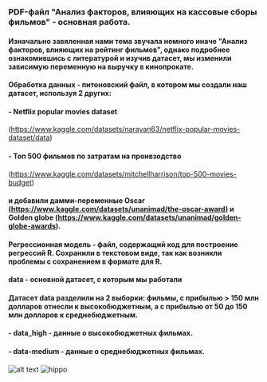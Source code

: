 ###  PDF-файл "Анализ факторов, влияющих на кассовые сборы фильмов" - основная работа.
#### Изначально завяленная нами тема звучала немного иначе "Анализ факторов, влияющих на рейтинг фильмов", однако подробнее ознакомившись с литературой и изучив датасет, мы изменили зависимую переменную на выручку в кинопрокате.
#### **Обработка данных** - питоновский файл, в котором мы создали наш датасет, используя 2 других:
#### - Netflix popular movies dataset 
(https://www.kaggle.com/datasets/narayan63/netflix-popular-movies-dataset/data)
#### - Топ 500 фильмов по затратам на проивзодство
  (https://www.kaggle.com/datasets/mitchellharrison/top-500-movies-budget)
#### и добавили дамми-переменные Oscar (https://www.kaggle.com/datasets/unanimad/the-oscar-award) и Golden globe (https://www.kaggle.com/datasets/unanimad/golden-globe-awards). 
#### Регрессионная модель - файл, содержащий код для построение регрессий R. Сохранили в текстовом виде, так как возникли проблемы с сохранением в формате для R.
#### data - основной датасет, с которым мы работали
#### Датасет data разделили на 2 выборки: фильмы, с прибылью > 150 млн долларов отнесли к высокобюджетным, а с прибылью от 50 до 150 млн долларов к среднебюджетным.
#### - data_high - данные о высокобюджетных фильмах. 
#### - data-medium - данные о среднебюджетных фильмах.

![alt text]([https://www.chitalnya.ru/upload/523/d8a15fb3dedc3cb5851d86e556054ecd.gif](https://www.chitalnya.ru/upload/134/eb9102106d974f5ab45d0dacb67914b1.jpg)https://www.chitalnya.ru/upload/134/eb9102106d974f5ab45d0dacb67914b1.jpg)
![hippo](https://www.chitalnya.ru/upload/523/d8a15fb3dedc3cb5851d86e556054ecd.gif)
